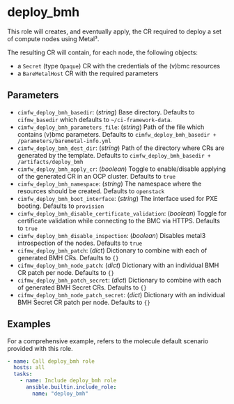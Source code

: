 # deploy_bmh

This role will creates, and eventually apply, the CR required to
deploy a set of compute nodes using Metal³.

The resulting CR will contain, for each node, the following objects:

* a `Secret` (type `Opaque`) CR with the credentials of the (v)bmc resources
* a `BareMetalHost` CR with the required parameters

## Parameters

* `cimfw_deploy_bmh_basedir`: (*string*) Base directory. Defaults to `cifmw_basedir` which defaults to `~/ci-framework-data`.
* `cimfw_deploy_bmh_parameters_file`:  (*string*) Path of the file which contains (v)bmc parameters. Defaults to `cimfw_deploy_bmh_basedir + /parameters/baremetal-info.yml`
* `cimfw_deploy_bmh_dest_dir`: (*string*) Path of the directory where CRs are generated by the template. Defaults to `cimfw_deploy_bmh_basedir + /artifacts/deploy_bmh`
* `cimfw_deploy_bmh_apply_cr`: (*boolean*) Toggle to enable/disable applying of the generated CR in an OCP cluster. Defaults to `true`
* `cimfw_deploy_bmh_namespace`: (*string*) The namespace where the resources should be created. Defaults to `openstack`
* `cimfw_deploy_bmh_boot_interface`: (*string*) The interface used for PXE booting. Defaults to `provision`
* `cimfw_deploy_bmh_disable_certificate_validation`: (*boolean*) Toggle for certificate validation while connecting to the BMC via HTTPS. Defaults to `true`
* `cimfw_deploy_bmh_disable_inspection`: (*boolean*) Disables metal3 introspection of the nodes. Defaults to `true`
* `cifmw_deploy_bmh_patch`: (*dict*) Dictionary to combine with each of generated BMH CRs. Defaults to `{}`
* `cifmw_deploy_bmh_node_patch`: (*dict*) Dictionary with an individual BMH CR patch per node. Defaults to `{}`
* `cifmw_deploy_bmh_patch_secret`: (*dict*) Dictionary to combine with each of generated BMH Secret CRs. Defaults to `{}`
* `cifmw_deploy_bmh_node_patch_secret`: (*dict*) Dictionary with an individual BMH Secret CR patch per node. Defaults to `{}`

## Examples

For a comprehensive example, refers to the molecule default scenario provided with this role.

```yaml
- name: Call deploy_bmh role
  hosts: all
  tasks:
    - name: Include deploy_bmh role
      ansible.builtin.include_role:
        name: "deploy_bmh"
```
